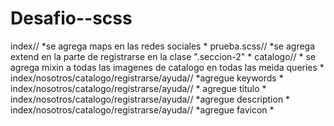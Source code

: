 # Desafio--scss
index// *se agrega maps en las redes sociales *
prueba.scss// *se agrega extend en la parte de registrarse en la clase ".seccion-2" *
catalogo// * se agrega mixin a todas las imagenes de catalogo en todas las meida queries *
index/nosotros/catalogo/registrarse/ayuda// *agregue keywords *
index/nosotros/catalogo/registrarse/ayuda// * agregue titulo *
index/nosotros/catalogo/registrarse/ayuda// *agregue description * 
index/nosotros/catalogo/registrarse/ayuda// *agregue favicon *